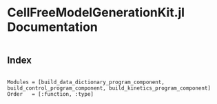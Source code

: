 # CellFreeModelGenerationKit.jl Documentation

```@contents
```



## Index

```@index
```

```@autodocs
Modules = [build_data_dictionary_program_component, build_control_program_component, build_kinetics_program_component]
Order   = [:function, :type]
```

```@docs
```
